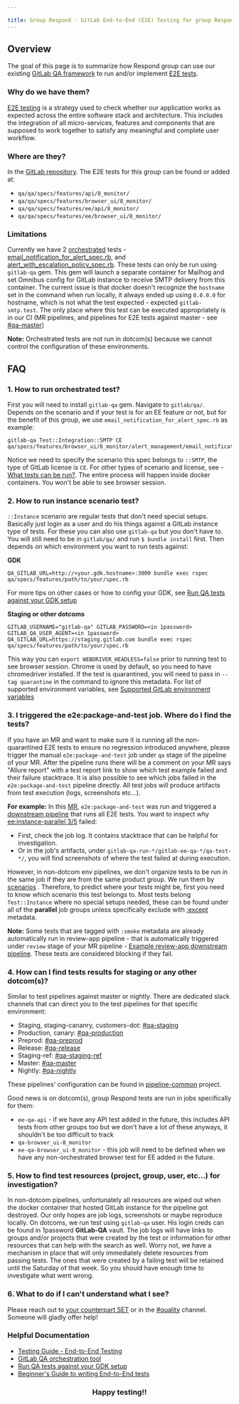 ```yaml
---

title: Group Respond - GitLab End-to-End (E2E) Testing for group Respond
---
```









## Overview

The goal of this page is to summarize how Respond group can use our existing
[GitLab QA framework](https://gitlab.com/gitlab-org/gitlab-qa) to run and/or implement
[E2E tests](https://gitlab.com/gitlab-org/gitlab/-/blob/58cd4dfd8f1d00c2c47bcbd91421775ca2f924a7/doc/development/testing_guide/end_to_end/index.md).

### Why do we have them?

[E2E testing](https://docs.gitlab.com/ee/development/testing_guide/testing_levels.html) is a strategy used
to check whether our application works as expected across the entire software stack and architecture. This includes the
integration of all micro-services, features and components that are supposed to work together to satisfy any
meaningful and complete user workflow.

### Where are they?

In the [GitLab repository](https://gitlab.com/gitlab-org/gitlab/qa). The E2E tests for this group can
be found or added at:

- `qa/qa/specs/features/api/8_monitor/`
- `qa/qa/specs/features/browser_ui/8_monitor/`
- `qa/qa/specs/features/ee/api/8_monitor/`
- `qa/qa/specs/features/ee/browser_ui/8_monitor/`

### Limitations

Currently we have 2
[orchestrated](https://gitlab.com/gitlab-org/gitlab-qa/-/blob/master/docs/what_tests_can_be_run.md#orchestrated-tests)
tests - [email_notification_for_alert_spec.rb](https://gitlab.com/gitlab-org/gitlab/-/blob/master/qa/qa/specs/features/browser_ui/8_monitor/alert_management/email_notification_for_alert_spec.rb),
and [alert_with_escalation_policy_spec.rb](https://gitlab.com/gitlab-org/gitlab/-/blob/master/qa/qa/specs/features/ee/browser_ui/8_monitor/alert_management/alert_with_escalation_policy_spec.rb).
These tests can only be run using `gitlab-qa` gem. This gem will launch a separate container for Mailhog and set
Omnibus config for GitLab instance to receive SMTP delivery from this container. The current issue is that docker
doesn't recognize the `hostname` set in the command when run locally, it always ended up using `0.0.0.0` for hostname, which is not
what the test expected - expected `gitlab-smtp.test`. The only place where this test can be executed appropriately is
in our CI (MR pipelines, and pipelines for E2E tests against master - see [#qa-master](https://gitlab.slack.com/archives/CNV2N29DM))

**Note:** Orchestrated tests are not run in dotcom(s) because we cannot control the configuration of these
environments.

## FAQ

### 1. How to run orchestrated test?

First you will need to install `gitlab-qa` gem. Navigate to `gitlab/qa/`. Depends on the scenario and if your test is
for an EE feature or not, but for the benefit of this group, we use `email_notification_for_alert_spec.rb` as example:

```console
gitlab-qa Test::Integration::SMTP CE qa/specs/features/browser_ui/8_monitor/alert_management/email_notification_for_alert_spec.rb
```

Notice we need to specify the scenario this spec belongs to `::SMTP`, the type of GitLab license is `CE`. For other types
of scenario and license, see -
[What tests can be run?](https://gitlab.com/gitlab-org/gitlab-qa/-/blob/master/docs/what_tests_can_be_run.md#what-tests-can-be-run).
The entire process will happen inside docker containers. You won't be able to see browser session.

### 2. How to run instance scenario test?

`::Instance` scenario are regular tests that don't need special setups. Basically just login as a user and do his things
against a GitLab instance type of tests. For these you can also use `gitlab-qa` but you don't have to. You will still need
to be in `gitlab/qa/` and run `$ bundle install` first. Then depends on which environment you want to run tests against:

**GDK**

```text
QA_GITLAB_URL=http://<your.gdk.hostname>:3000 bundle exec rspec qa/specs/features/path/to/your/spec.rb
```

For more tips on other
cases or how to config your GDK, see
[Run QA tests against your GDK setup](https://gitlab.com/gitlab-org/gitlab-qa/-/blob/master/docs/run_qa_against_gdk.md)

**Staging or other dotcoms**

```text
GITLAB_USERNAME="gitlab-qa" GITLAB_PASSWORD=<in 1password> GITLAB_QA_USER_AGENT=<in 1password> QA_GITLAB_URL=https://staging.gitlab.com bundle exec rspec qa/specs/features/path/to/your/spec.rb
```

This way you can `export WEBDRIVER_HEADLESS=false` prior to running test to see browser session. Chrome is used by default,
so you need to have chromedriver installed. If the test is quarantined, you will need to pass in `--tag quarantine` in
the command to ignore this metadata. For list of supported environment variables, see
[Supported GitLab environment variables](https://gitlab.com/gitlab-org/gitlab-qa/-/blob/master/docs/what_tests_can_be_run.md#supported-gitlab-environment-variables)

### 3. I triggered the e2e:package-and-test job. Where do I find the tests?

If you have an MR and want to make sure it is running all the non-quarantined E2E tests to ensure no regression introduced
anywhere, please trigger the manual `e2e:package-and-test` job under `qa` stage of the pipeline of your MR. After
the pipeline runs there will be a comment on your MR says "Allure report" with a test report link to show which test
example failed and their failure stacktrace. It is also possible to see which jobs failed in the `e2e:package-and-test`
pipeline directly. All test jobs will produce artifacts from test execution (logs, screenshots etc...).

**For example:** In this [MR](https://gitlab.com/gitlab-org/gitlab/-/merge_requests/110829), `e2e:package-and-test` was run and triggered
a [downstream pipeline](https://gitlab.com/gitlab-org/gitlab/-/pipelines/767219117) that runs all E2E tests. You want to
inspect why [ee:instance-parallel 3/5](https://gitlab.com/gitlab-org/gitlab/-/jobs/3714070554) failed:

- First, check the job log. It contains stacktrace that can be helpful for investigation.
- Or in the job's artifacts, under `gitlab-qa-run-*/gitlab-ee-qa-*/qa-test-*/`,  you will find screenshots of where
the test failed at during execution.

However, in non-dotcom env pipelines, we don't organize tests to be run in the same job if they are from the same
product group. We run them by [scenarios](https://gitlab.com/gitlab-org/gitlab-qa/blob/master/docs/what_tests_can_be_run.md) .
Therefore, to predict where your tests might be, first you need to know which scenario this test belongs to. Most tests belong
`Test::Instance` where no special setups needed, these can be found under all of the **parallel** job groups unless
specifically exclude with
[:except](https://docs.gitlab.com/ee/development/testing_guide/end_to_end/rspec_metadata_tests.html) metadata.

**Note:** Some tests that are tagged with `:smoke` metadata are already automatically run in
review-app pipeline - that is automatically triggered under `review` stage of your MR pipeline -
[Example review-app downstream pipeline](https://gitlab.com/gitlab-org/gitlab/-/pipelines/767219112).
These tests are considered blocking if they fail.

### 4. How can I find tests results for staging or any other dotcom(s)?

Similar to test pipelines against master or nightly. There are dedicated slack channels that can direct you to the test
pipelines for that specific environment:

- Staging, staging-cananry, customers-dot: [#qa-staging](https://gitlab.slack.com/archives/CBS3YKMGD)
- Production, canary: [#qa-production](https://gitlab.slack.com/archives/CCNNKFP8B)
- Preprod: [#qa-preprod](https://gitlab.slack.com/archives/CR7QH0RV1)
- Release: [#qa-release](https://gitlab.slack.com/archives/C0154HCFLRE)
- Staging-ref: [#qa-staging-ref](https://gitlab.slack.com/archives/C02JGFF2EAZ)
- Master: [#qa-master](https://gitlab.slack.com/archives/CNV2N29DM)
- Nightly: [#qa-nightly](https://gitlab.slack.com/archives/CGLMP1G7M)

These pipelines' configuration can be found in [pipeline-common](https://gitlab.com/gitlab-org/quality/pipeline-common)
project.

Good news is on dotcom(s), group Respond tests are run in jobs specifically for them:

- `ee-qa-api` - if we have any API test added in the future, this includes API tests from other groups too but we don't
have a lot of these anyways, it shouldn't be too difficult to track
- `qa-browser_ui-8_monitor`
- `ee-qa-browser_ui-8_monitor` - this job will need to be defined when we have any non-orchestrated browser test for EE added in the future.

### 5. How to find test resources (project, group, user, etc...) for investigation?

In non-dotcom pipelines, unfortunately all resources are wiped out when the docker container that hosted GitLab instance
for the pipeline got destroyed. Our only hopes are job logs, screenshots or maybe reproduce locally.
On dotcoms, we run test using `gitlab-qa` user. His login creds can be found in 1password **GitLab-QA** vault. The job
logs will have links to groups and/or projects that were created by the test or information for other resources
that can help with the search as well. Worry not, we have a mechanism in place that will only immediately delete resources
from passing tests. The ones that were created by a failing test will be retained until the Saturday of that week.
So you should have enough time to investigate what went wrong.

### 6. What to do if I can't understand what I see?

Please reach out to [your counterpart SET](/handbook/engineering/quality/#individual-contributors)
or in the [#quality](https://gitlab.slack.com/archives/C3JJET4Q6) channel. Someone will gladly offer help!

### Helpful Documentation

- [Testing Guide - End-to-End Testing](https://docs.gitlab.com/ee/development/testing_guide/end_to_end/)
- [GitLab QA orchestration tool](https://gitlab.com/gitlab-org/gitlab-qa)
- [Run QA tests against your GDK setup](https://gitlab.com/gitlab-org/gitlab-qa/-/blob/master/docs/run_qa_against_gdk.md)
- [Beginner's Guide to writing End-to-End tests](https://docs.gitlab.com/ee/development/testing_guide/end_to_end/beginners_guide.html)

<h3 style="text-align: center;">Happy testing!!</h3>
